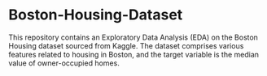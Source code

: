 # Boston-Housing-Dataset
This repository contains an Exploratory Data Analysis (EDA) on the Boston Housing dataset sourced from Kaggle. The dataset comprises various features related to housing in Boston, and the target variable is the median value of owner-occupied homes.
